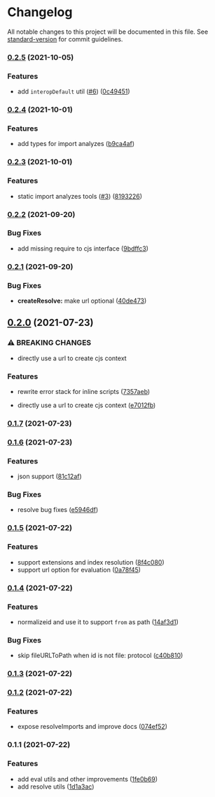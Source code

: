 # Changelog

All notable changes to this project will be documented in this file. See [standard-version](https://github.com/conventional-changelog/standard-version) for commit guidelines.

### [0.2.5](https://github.com/unjs/mlly/compare/v0.2.4...v0.2.5) (2021-10-05)


### Features

* add `interopDefault` util ([#6](https://github.com/unjs/mlly/issues/6)) ([0c49451](https://github.com/unjs/mlly/commit/0c494516e463956e3ab8f4dede9d22bda2518272))

### [0.2.4](https://github.com/unjs/mlly/compare/v0.2.3...v0.2.4) (2021-10-01)


### Features

* add types for import analyzes ([b9ca4af](https://github.com/unjs/mlly/commit/b9ca4aff597453877674f0c9ebf504f19f989ea1))

### [0.2.3](https://github.com/unjs/mlly/compare/v0.2.2...v0.2.3) (2021-10-01)


### Features

* static import analyzes tools ([#3](https://github.com/unjs/mlly/issues/3)) ([8193226](https://github.com/unjs/mlly/commit/8193226dc48f83a3dbf957db1d6c56d1684273e2))

### [0.2.2](https://github.com/unjs/mlly/compare/v0.2.1...v0.2.2) (2021-09-20)


### Bug Fixes

* add missing require to cjs interface ([9bdffc3](https://github.com/unjs/mlly/commit/9bdffc3991c53335f34ce64d51a839e3e0c0cd2c))

### [0.2.1](https://github.com/unjs/mlly/compare/v0.2.0...v0.2.1) (2021-09-20)


### Bug Fixes

* **createResolve:** make url optional ([40de473](https://github.com/unjs/mlly/commit/40de473ddc94de1ba17b6f46b36115e99e51e836))

## [0.2.0](https://github.com/unjs/mlly/compare/v0.1.7...v0.2.0) (2021-07-23)


### ⚠ BREAKING CHANGES

* directly use a url to create cjs context

### Features

* rewrite error stack for inline scripts ([7357aeb](https://github.com/unjs/mlly/commit/7357aeb4b7b6eca234f8622fd8d2d833c1129518))


* directly use a url to create cjs context ([e7012fb](https://github.com/unjs/mlly/commit/e7012fb38015fd3a0d38f40829b3e8042c8e7f1f))

### [0.1.7](https://github.com/unjs/mlly/compare/v0.1.6...v0.1.7) (2021-07-23)

### [0.1.6](https://github.com/unjs/mlly/compare/v0.1.5...v0.1.6) (2021-07-23)


### Features

* json support ([81c12af](https://github.com/unjs/mlly/commit/81c12af219abc7b86cc551605e8eace96debb497))


### Bug Fixes

* resolve bug fixes ([e5946df](https://github.com/unjs/mlly/commit/e5946df14ebdcc994a2f464c07a5439b67359559))

### [0.1.5](https://github.com/unjs/mlly/compare/v0.1.4...v0.1.5) (2021-07-22)


### Features

* support extensions and index resolution ([8f4c080](https://github.com/unjs/mlly/commit/8f4c08005a6056cc14d9d9d63e3b921cb879ec1d))
* support url option for evaluation ([0a78f45](https://github.com/unjs/mlly/commit/0a78f451a3d3163541079f213eeb3a5898fba964))

### [0.1.4](https://github.com/unjs/mlly/compare/v0.1.3...v0.1.4) (2021-07-22)


### Features

* normalizeid and use it to support `from` as path ([14af3d1](https://github.com/unjs/mlly/commit/14af3d18392c0bcb10577f70808dda6cdeca1fb5))


### Bug Fixes

* skip fileURLToPath when id is not file: protocol ([c40b810](https://github.com/unjs/mlly/commit/c40b8100f54ee0f500f848c6d388bf7cdf16b9a9))

### [0.1.3](https://github.com/unjs/mlly/compare/v0.1.2...v0.1.3) (2021-07-22)

### [0.1.2](https://github.com/unjs/mlly/compare/v0.1.1...v0.1.2) (2021-07-22)


### Features

* expose resolveImports and improve docs ([074ef52](https://github.com/unjs/mlly/commit/074ef52a3724518b2fdd43e5a647ab7ceac51084))

### 0.1.1 (2021-07-22)


### Features

* add eval utils and other improvements ([1fe0b69](https://github.com/unjs/mlly/commit/1fe0b69910064c179dd4de5a7a02e6e250e9f19a))
* add resolve utils ([1d1a3ac](https://github.com/unjs/mlly/commit/1d1a3ac957e7f05214bcc7ed0af1ec5d6fe7785b))
